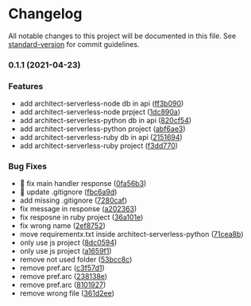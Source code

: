 # Changelog

All notable changes to this project will be documented in this file. See [standard-version](https://github.com/conventional-changelog/standard-version) for commit guidelines.

### 0.1.1 (2021-04-23)


### Features

* add architect-serverless-node db in api ([ff3b090](https://github.com/yeukfei02/architect-serverless/commit/ff3b09064013f4a7c0f1e8dd1f8b478577b42970))
* add architect-serverless-node prpject ([1dc890a](https://github.com/yeukfei02/architect-serverless/commit/1dc890af6f30e730045deedda8e413c17c56afb1))
* add architect-serverless-python db in api ([820cf54](https://github.com/yeukfei02/architect-serverless/commit/820cf540da0ad64ed89d6a221e0f479e9423d972))
* add architect-serverless-python project ([abf6ae3](https://github.com/yeukfei02/architect-serverless/commit/abf6ae3d1c7cea3a342c21256dff8f0a1bf8e8b7))
* add architect-serverless-ruby db in api ([2151694](https://github.com/yeukfei02/architect-serverless/commit/2151694ead9a833f81d43b799a06454efd87b9f4))
* add architect-serverless-ruby project ([f3dd770](https://github.com/yeukfei02/architect-serverless/commit/f3dd7703ddcfee7579995750673df5041e83557c))


### Bug Fixes

* 🐛 fix main handler response ([0fa56b3](https://github.com/yeukfei02/architect-serverless/commit/0fa56b36862fe6c9fdc7f5bd2492590c96dd2395))
* 🐛 update .gitignore ([fbc6a9d](https://github.com/yeukfei02/architect-serverless/commit/fbc6a9d949b8d5079df214053dc41775ffd96e3d))
* add missing .gitignore ([7280caf](https://github.com/yeukfei02/architect-serverless/commit/7280cafad4fe589b52030727fab4d5a04dedd2a4))
* fix message in response ([a202363](https://github.com/yeukfei02/architect-serverless/commit/a202363bfc21072a29ca659dde0bf032d7d1c35f))
* fix resposne in ruby project ([36a101e](https://github.com/yeukfei02/architect-serverless/commit/36a101e6cc1a01d0dacd122bd5dc08d3dad9e3e5))
* fix wrong name ([2ef8752](https://github.com/yeukfei02/architect-serverless/commit/2ef875210d5e08f39f6e982c9bbbb1f2bbd847c3))
* move requirementx.txt inside architect-serverless-python ([71cea8b](https://github.com/yeukfei02/architect-serverless/commit/71cea8bc0d26739f8b07fb4a4009cae85443897f))
* only use js project ([8dc0594](https://github.com/yeukfei02/architect-serverless/commit/8dc0594b6040c61765b20a52aecc3e28c290976d))
* only use js project ([a1659f1](https://github.com/yeukfei02/architect-serverless/commit/a1659f1bbd6147c6ead380e8d670109f10a43745))
* remove not used folder ([53bcc8c](https://github.com/yeukfei02/architect-serverless/commit/53bcc8cea00687565ade387e38a9b547623cc783))
* remove pref.arc ([c3f57d1](https://github.com/yeukfei02/architect-serverless/commit/c3f57d19bd9be9f5a01f7f7e2cb8b2fdd1e7bfea))
* remove pref.arc ([238138e](https://github.com/yeukfei02/architect-serverless/commit/238138eec3e0c197db93ea60fa0f1f5d183d5dbc))
* remove pref.arc ([8101927](https://github.com/yeukfei02/architect-serverless/commit/810192780ed459cd7a594ef27b85c4b4ac993cc8))
* remove wrong file ([361d2ee](https://github.com/yeukfei02/architect-serverless/commit/361d2ee4a8cac97662b9808d0c693de39bc0f438))
